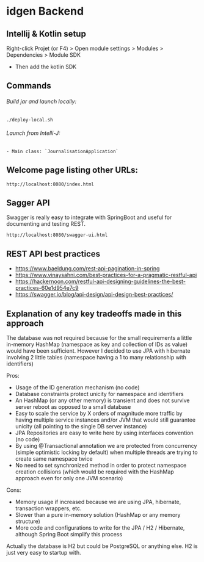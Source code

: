 # idgen Backend

## Intellij & Kotlin setup

Right-click Projet (or F4) > Open module settings > Modules > Dependencies > Module SDK

- Then add the kotlin SDK

## Commands

###### Build jar and launch locally:

    ./deploy-local.sh

###### Launch from Intelli-J: 

    - Main class: `JournalisationApplication`

## Welcome page listing other URLs:

    http://localhost:8080/index.html

## Sagger API

Swagger is really easy to integrate with SpringBoot and useful for documenting and testing REST.

    http://localhost:8080/swagger-ui.html

## REST API best practices
- https://www.baeldung.com/rest-api-pagination-in-spring
- https://www.vinaysahni.com/best-practices-for-a-pragmatic-restful-api
- https://hackernoon.com/restful-api-designing-guidelines-the-best-practices-60e1d954e7c9
- https://swagger.io/blog/api-design/api-design-best-practices/

## Explanation of any key tradeoffs made in this approach 

The database was not required because for the small requirements a little in-memory HashMap (namespace as key and collection of IDs as value) would
have been sufficient. However I decided to use JPA with hibernate involving 2 little tables (namespace having a 1 to many relationship with identifiers)

Pros:

* Usage of the ID generation mechanism (no code)
* Database constraints protect unicity for namespace and identifiers
* An HashMap (or any other memory) is transient and does not survive server reboot as
opposed to a small database
* Easy to scale the service by X orders of magnitude more traffic by having multiple service instances and/or JVM that would still guarantee unicity (all pointing to the single DB server instance)
* JPA Repositories are easy to write here by using interfaces convention (no code)
* By using @Transactional annotation we are protected from concurrency (simple optimistic locking by default) when multiple threads are trying to create same namespace twice
* No need to set synchronized method in order to protect namespace creation collisions (which would be required with the HashMap approach even for only one JVM scenario)

Cons:

* Memory usage if increased because we are using JPA, hibernate, transaction wrappers, etc.
* Slower than a pure in-memory solution (HashMap or any memory structure) 
* More code and configurations to write for the JPA / H2 / Hibernate, although Spring Boot simplify this process

Actually the database is H2 but could be PostgreSQL or anything else. H2 is just very easy to startup with.
